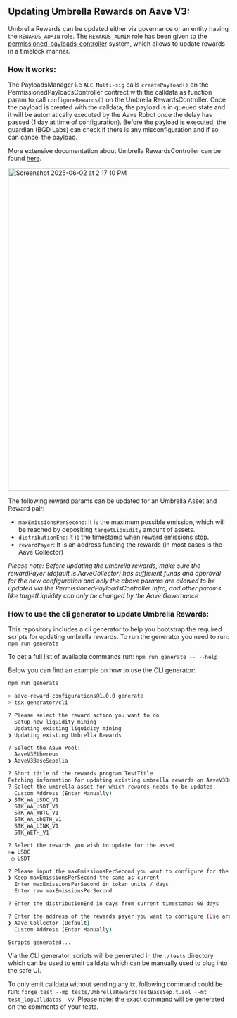 ## Updating Umbrella Rewards on Aave V3:

Umbrella Rewards can be updated either via governance or an entity having the `REWARDS_ADMIN` role.
The `REWARDS_ADMIN` role has been given to the [permissioned-payloads-controller](https://github.com/bgd-labs/aave-governance-v3/blob/main/docs/permissioned-payloads-controller-overview.md) system, which allows to update rewards in a timelock manner.

### How it works:

The PayloadsManager i.e `ALC Multi-sig` calls `createPayload()` on the PermissionedPayloadsController contract with the calldata as function param to call `configureRewards()` on the Umbrella RewardsController.
Once the payload is created with the calldata, the payload is in queued state and it will be automatically executed by the Aave Robot once the delay has passed (1 day at time of configuration). Before the payload is executed, the guardian (BGD Labs) can check if there is any misconfiguration and if so can cancel the payload.

More extensive documentation about Umbrella RewardsController can be found [here](https://github.com/aave-dao/aave-umbrella/tree/main/src/contracts/rewards).

<img width="732" alt="Screenshot 2025-06-02 at 2 17 10 PM" src="https://github.com/user-attachments/assets/b1a518fe-7ad6-4298-b743-3672bbb7640a" />

<br/>

The following reward params can be updated for an Umbrella Asset and Reward pair:

- `maxEmissionsPerSecond`: It is the maximum possible emission, which will be reached by depositing `targetLiquidity` amount of assets.
- `distributionEnd`: It is the timestamp when reward emissions stop.
- `rewardPayer`: It is an address funding the rewards (in most cases is the Aave Collector)

_Please note: Before updating the umbrella rewards, make sure the rewardPayer (default is AaveCollector) has sufficient funds and approval for the new configuration and only the above params are allowed to be updated via the PermissionedPayloadsController infra, and other params like targetLiquidity can only be changed by the Aave Governance_

### How to use the cli generator to update Umbrella Rewards:
This repository includes a cli generator to help you bootstrap the required scripts for updating umbrella rewards.
To run the generator you need to run: `npm run generate`

To get a full list of available commands run: `npm run generate -- --help`

Below you can find an example on how to use the CLI generator:

```sh
npm run generate

> aave-reward-configurations@1.0.0 generate
> tsx generator/cli

? Please select the reward action you want to do
  Setup new liquidity mining
  Updating existing liquidity mining
❯ Updating existing Umbrella Rewards

? Select the Aave Pool:
  AaveV3Ethereum
❯ AaveV3BaseSepolia

? Short title of the rewards program TestTitle
Fetching information for updating existing umbrella rewards on AaveV3BaseSepolia
? Select the umbrella asset for which rewards needs to be updated:
  Custom Address (Enter Manually)
❯ STK_WA_USDC_V1
  STK_WA_USDT_V1
  STK_WA_WBTC_V1
  STK_WA_cbETH_V1
  STK_WA_LINK_V1
  STK_WETH_V1

? Select the rewards you wish to update for the asset
>◉ USDC
 ◯ USDT

? Please input the maxEmissionsPerSecond you want to configure for the reward: USDC and asset: STK_WA_USDC_V1 (Use arrow keys)
❯ Keep maxEmissionsPerSecond the same as current
  Enter maxEmissionsPerSecond in token units / days
  Enter raw maxEmissionsPerSecond

? Enter the distributionEnd in days from current timestamp: 60 days

? Enter the address of the rewards payer you want to configure (Use arrow keys)
❯ Aave Collector (Default)
  Custom Address (Enter Manually)

Scripts generated...
```

Via the CLI generator, scripts will be generated in the `./tests` directory which can be used to emit calldata which can be manually used to plug into the safe UI.

To only emit calldata without sending any tx, following command could be run: `forge test --mp tests/UmbrellaRewardsTestBaseSep.t.sol --mt test_logCalldatas -vv`. Please note: the exact command will be generated on the comments of your tests.

<br/>
